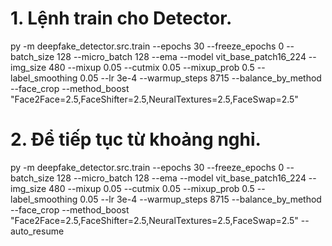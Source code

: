 # 1. Lệnh train cho Detector. 
py -m deepfake_detector.src.train --epochs 30 --freeze_epochs 0 --batch_size 128 --micro_batch 128 --ema --model vit_base_patch16_224 --img_size 480 --mixup 0.05 --cutmix 0.05 --mixup_prob 0.5 --label_smoothing 0.05 --lr 3e-4 --warmup_steps 8715 --balance_by_method --face_crop --method_boost "Face2Face=2.5,FaceShifter=2.5,NeuralTextures=2.5,FaceSwap=2.5"
# 2. Để tiếp tục từ khoảng nghỉ.
py -m deepfake_detector.src.train --epochs 30 --freeze_epochs 0 --batch_size 128 --micro_batch 128 --ema --model vit_base_patch16_224 --img_size 480 --mixup 0.05 --cutmix 0.05 --mixup_prob 0.5 --label_smoothing 0.05 --lr 3e-4 --warmup_steps 8715 --balance_by_method --face_crop --method_boost "Face2Face=2.5,FaceShifter=2.5,NeuralTextures=2.5,FaceSwap=2.5" --auto_resume